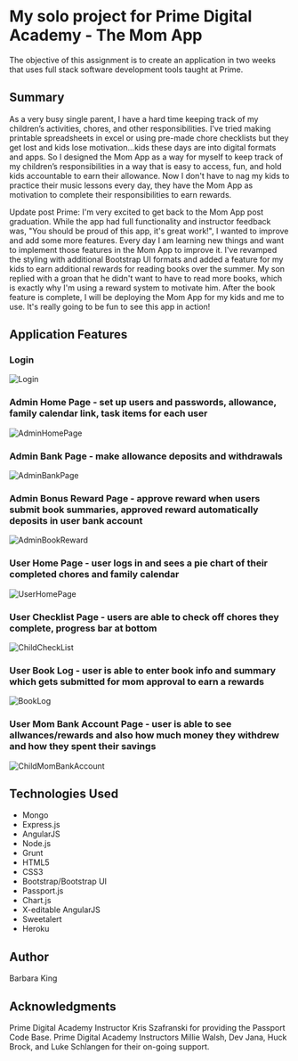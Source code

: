 
# My solo project for Prime Digital Academy - The Mom App

The objective of this assignment is to create an application in two weeks that uses full stack software
development tools taught at Prime.

## Summary

As a very busy single parent, I have a hard time keeping track of my children’s activities, chores, and other responsibilities.  I've tried making printable spreadsheets in excel or using pre-made chore checklists but they get lost and kids lose motivation...kids these days are into digital formats and apps.  So I designed the Mom App as a way for myself to keep track of my children’s responsibilities in a way that is easy to access, fun, and hold kids accountable to earn their allowance.  Now I don't have to nag my kids to practice their music lessons every day, they have the Mom App as motivation to complete their responsibilities to earn rewards.

Update post Prime:  I'm very excited to get back to the Mom App post graduation.  While the app had full functionality and instructor feedback was, "You should be proud of this app, it's great work!", I wanted to improve and add some more features.  Every day I am learning new things and want to implement those features in the Mom App to improve it.  I've revamped the styling with additional Bootstrap UI formats and added a feature for my kids to earn additional rewards for reading books over the summer.  My son replied with a groan that he didn't want to have to read more books, which is exactly why I'm using a reward system to motivate him.  After the book feature is complete, I will be deploying the Mom App for my kids and me to use.  It's really going to be fun to see this app in action!


## Application Features
###  Login
![Login](screenshots/Login.png)
###  Admin Home Page - set up users and passwords, allowance, family calendar link, task items for each user
![AdminHomePage](screenshots/AdminHomePage.png)
###  Admin Bank Page - make allowance deposits and withdrawals
![AdminBankPage](screenshots/AdminBankPage.png)
###  Admin Bonus Reward Page - approve reward when users submit book summaries, approved reward automatically deposits in user bank account
![AdminBookReward](screenshots/AdminBookReward.png)
###  User Home Page - user logs in and sees a pie chart of their completed chores and family calendar
![UserHomePage](screenshots/UserHomePage.png)
###  User Checklist Page - users are able to check off chores they complete, progress bar at bottom
![ChildCheckList](screenshots/ChildCheckList.png)
### User Book Log - user is able to enter book info and summary which gets submitted for mom approval to earn a rewards
![BookLog](screenshots/BookLog.png)
### User Mom Bank Account Page - user is able to see allwances/rewards and also how much money they withdrew and how they spent their savings
![ChildMomBankAccount](screenshots/ChildMomBankAccount.png)

## Technologies Used

* Mongo
* Express.js
* AngularJS
* Node.js
* Grunt
* HTML5
* CSS3
* Bootstrap/Bootstrap UI
* Passport.js
* Chart.js
* X-editable AngularJS
* Sweetalert
* Heroku

## Author

Barbara King

## Acknowledgments

Prime Digital Academy Instructor Kris Szafranski for providing the Passport Code Base.
Prime Digital Academy Instructors Millie Walsh, Dev Jana, Huck Brock, and Luke Schlangen for their on-going support.
